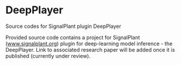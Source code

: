 # DeepPlayer
Source codes for SignalPlant plugin DeepPlayer

Provided source code contains a project for SignalPlant (www.signalplant.org) plugin for deep-learning model inference - the DeepPlayer. 
Link to associated research paper will be added once it is published (currently under review).
